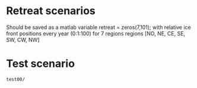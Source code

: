# Retreat scenarios

Should be saved as a matlab variable retreat = zeros(7,101);
with relative ice front positions every year (0:1:100) for 7 regions
regions [NO, NE, CE, SE, SW, CW, NW] 

# Test scenario
`test00/`
